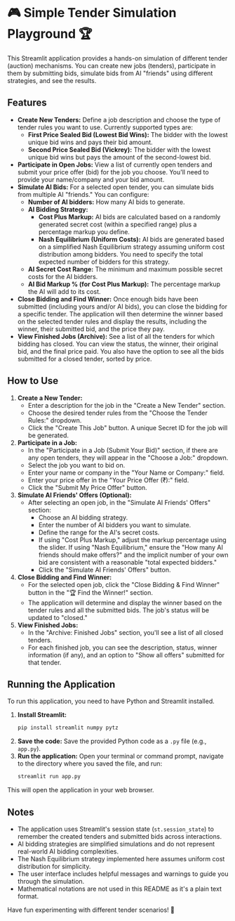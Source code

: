 # 🎮 Simple Tender Simulation Playground 🏆

This Streamlit application provides a hands-on simulation of different tender (auction) mechanisms. You can create new jobs (tenders), participate in them by submitting bids, simulate bids from AI "friends" using different strategies, and see the results.

## Features

* **Create New Tenders:** Define a job description and choose the type of tender rules you want to use. Currently supported types are:
    * **First Price Sealed Bid (Lowest Bid Wins):** The bidder with the lowest unique bid wins and pays their bid amount.
    * **Second Price Sealed Bid (Vickrey):** The bidder with the lowest unique bid wins but pays the amount of the second-lowest bid.
* **Participate in Open Jobs:** View a list of currently open tenders and submit your price offer (bid) for the job you choose. You'll need to provide your name/company and your bid amount.
* **Simulate AI Bids:** For a selected open tender, you can simulate bids from multiple AI "friends." You can configure:
    * **Number of AI bidders:** How many AI bids to generate.
    * **AI Bidding Strategy:**
        * **Cost Plus Markup:** AI bids are calculated based on a randomly generated secret cost (within a specified range) plus a percentage markup you define.
        * **Nash Equilibrium (Uniform Costs):** AI bids are generated based on a simplified Nash Equilibrium strategy assuming uniform cost distribution among bidders. You need to specify the total expected number of bidders for this strategy.
    * **AI Secret Cost Range:** The minimum and maximum possible secret costs for the AI bidders.
    * **AI Bid Markup % (for Cost Plus Markup):** The percentage markup the AI will add to its cost.
* **Close Bidding and Find Winner:** Once enough bids have been submitted (including yours and/or AI bids), you can close the bidding for a specific tender. The application will then determine the winner based on the selected tender rules and display the results, including the winner, their submitted bid, and the price they pay.
* **View Finished Jobs (Archive):** See a list of all the tenders for which bidding has closed. You can view the status, the winner, their original bid, and the final price paid. You also have the option to see all the bids submitted for a closed tender, sorted by price.

## How to Use

1.  **Create a New Tender:**
    * Enter a description for the job in the "Create a New Tender" section.
    * Choose the desired tender rules from the "Choose the Tender Rules:" dropdown.
    * Click the "Create This Job" button. A unique Secret ID for the job will be generated.
2.  **Participate in a Job:**
    * In the "Participate in a Job (Submit Your Bid)" section, if there are any open tenders, they will appear in the "Choose a Job:" dropdown.
    * Select the job you want to bid on.
    * Enter your name or company in the "Your Name or Company:" field.
    * Enter your price offer in the "Your Price Offer (₹):" field.
    * Click the "Submit My Price Offer" button.
3.  **Simulate AI Friends' Offers (Optional):**
    * After selecting an open job, in the "Simulate AI Friends' Offers" section:
        * Choose an AI bidding strategy.
        * Enter the number of AI bidders you want to simulate.
        * Define the range for the AI's secret costs.
        * If using "Cost Plus Markup," adjust the markup percentage using the slider. If using "Nash Equilibrium," ensure the "How many AI friends should make offers?" and the implicit number of your own bid are consistent with a reasonable "total expected bidders."
        * Click the "Simulate AI Friends' Offers" button.
4.  **Close Bidding and Find Winner:**
    * For the selected open job, click the "Close Bidding & Find Winner" button in the "🏆 Find the Winner!" section.
    * The application will determine and display the winner based on the tender rules and all the submitted bids. The job's status will be updated to "closed."
5.  **View Finished Jobs:**
    * In the "Archive: Finished Jobs" section, you'll see a list of all closed tenders.
    * For each finished job, you can see the description, status, winner information (if any), and an option to "Show all offers" submitted for that tender.

## Running the Application

To run this application, you need to have Python and Streamlit installed.

1.  **Install Streamlit:**
    ```bash
    pip install streamlit numpy pytz
    ```
2.  **Save the code:** Save the provided Python code as a `.py` file (e.g., `app.py`).
3.  **Run the application:** Open your terminal or command prompt, navigate to the directory where you saved the file, and run:
    ```bash
    streamlit run app.py
    ```

This will open the application in your web browser.

## Notes

* The application uses Streamlit's session state (`st.session_state`) to remember the created tenders and submitted bids across interactions.
* AI bidding strategies are simplified simulations and do not represent real-world AI bidding complexities.
* The Nash Equilibrium strategy implemented here assumes uniform cost distribution for simplicity.
* The user interface includes helpful messages and warnings to guide you through the simulation.
* Mathematical notations are not used in this README as it's a plain text format.

Have fun experimenting with different tender scenarios! 🚀
